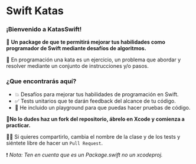 # Swift Katas

### ¡Bienvenido a KatasSwift!

💯 **Un package de que te permitirá mejorar tus habilidades como programador de Swift mediante desafíos de algoritmos.**

🥋 En programación una kata es un ejercicio, un problema que abordar y resolver mediante un conjunto de instrucciones y/o pasos. 

### ¿Que encontrarás aquí?
* 💥 Desafíos para mejorar tus habilidades de programación en Swift.
* ✅ Tests unitarios que te darán feedback del alcance de tu código.
* 🎯 He incluido un playground para que puedas hacer pruebas de código.



🍴**No lo dudes haz un fork del repositorio, ábrelo en Xcode y comienza a practicar.**


🙋🏻 Si quieres compartirlo, cambia el nombre de la clase y de los tests y  siéntete libre de hacer un `Pull Request`.


❗️ *Nota: Ten en cuenta que es un Package.swift no un xcodeproj.*
